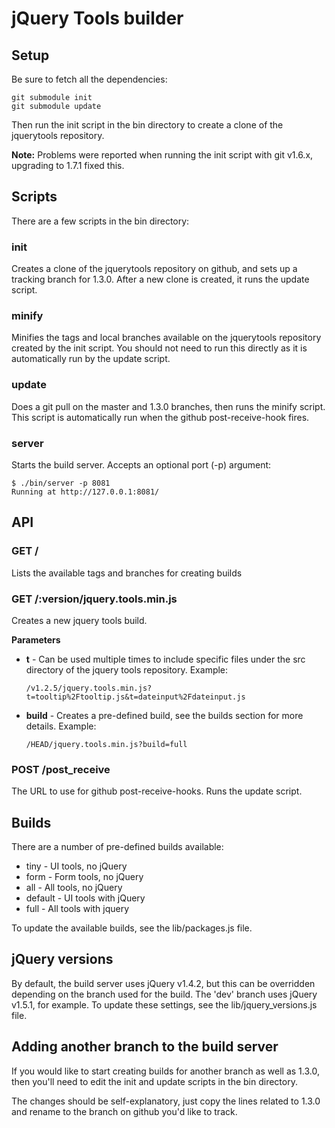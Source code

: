 # jQuery Tools builder


## Setup

Be sure to fetch all the dependencies:

    git submodule init
    git submodule update

Then run the init script in the bin directory to create a clone of the
jquerytools repository.

__Note:__ Problems were reported when running the init script with git v1.6.x,
upgrading to 1.7.1 fixed this.


## Scripts

There are a few scripts in the bin directory:

### init

Creates a clone of the jquerytools repository on github, and sets up a tracking
branch for 1.3.0. After a new clone is created, it runs the update script.

### minify

Minifies the tags and local branches available on the jquerytools repository
created by the init script. You should not need to run this directly as it is
automatically run by the update script.

### update

Does a git pull on the master and 1.3.0 branches, then runs the minify script.
This script is automatically run when the github post-receive-hook fires.

### server

Starts the build server. Accepts an optional port (-p) argument:

    $ ./bin/server -p 8081
    Running at http://127.0.0.1:8081/


## API

### GET /

Lists the available tags and branches for creating builds

### GET /:version/jquery.tools.min.js

Creates a new jquery tools build.

__Parameters__

* __t__ - Can be used multiple times to include specific files under the src
  directory of the jquery tools repository. Example:

      /v1.2.5/jquery.tools.min.js?t=tooltip%2Ftooltip.js&t=dateinput%2Fdateinput.js

* __build__ - Creates a pre-defined build, see the builds section for more details.
  Example:

      /HEAD/jquery.tools.min.js?build=full

### POST /post_receive

The URL to use for github post-receive-hooks. Runs the update script.


## Builds

There are a number of pre-defined builds available:

* tiny - UI tools, no jQuery
* form - Form tools, no jQuery
* all -  All tools, no jQuery
* default -  UI tools with jQuery
* full - All tools with jquery

To update the available builds, see the lib/packages.js file.


## jQuery versions

By default, the build server uses jQuery v1.4.2, but this can be overridden
depending on the branch used for the build. The 'dev' branch uses jQuery v1.5.1, for
example. To update these settings, see the lib/jquery_versions.js file.


## Adding another branch to the build server

If you would like to start creating builds for another branch as well as 1.3.0,
then you'll need to edit the init and update scripts in the bin directory.

The changes should be self-explanatory, just copy the lines related to 1.3.0 and
rename to the branch on github you'd like to track.
